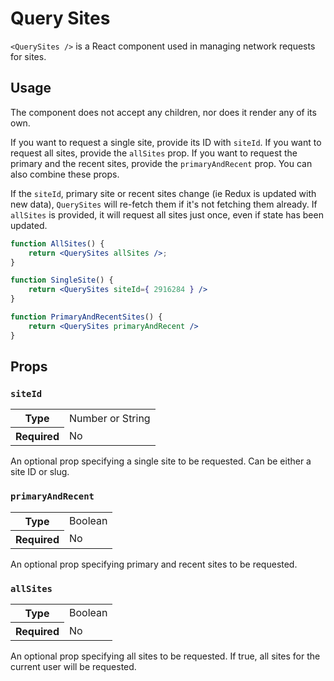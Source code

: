 Query Sites
===========================

`<QuerySites />` is a React component used in managing network requests for sites.

## Usage

The component does not accept any children, nor does it render any of its own.

If you want to request a single site, provide its ID with `siteId`. If you want to request all sites,
provide the `allSites` prop. If you want to request the primary and the recent sites, provide the
`primaryAndRecent` prop. You can also combine these props.

If the `siteId`, primary site or recent sites change (ie Redux is updated with new data), `QuerySites` will
re-fetch them if it's not fetching them already. If `allSites` is provided, it will request all sites just once,
even if state has been updated.

```jsx
function AllSites() {
	return <QuerySites allSites />;
}

function SingleSite() {
	return <QuerySites siteId={ 2916284 } />
}

function PrimaryAndRecentSites() {
	return <QuerySites primaryAndRecent />
}
```

## Props

### `siteId`

<table>
	<tr><th>Type</th><td>Number or String</td></tr>
	<tr><th>Required</th><td>No</td></tr>
</table>

An optional prop specifying a single site to be requested. Can be either a site ID or slug.

### `primaryAndRecent`

<table>
	<tr><th>Type</th><td>Boolean</td></tr>
	<tr><th>Required</th><td>No</td></tr>
</table>

An optional prop specifying primary and recent sites to be requested.

### `allSites`

<table>
	<tr><th>Type</th><td>Boolean</td></tr>
	<tr><th>Required</th><td>No</td></tr>
</table>

An optional prop specifying all sites to be requested. If true, all sites for the current user will be requested.
